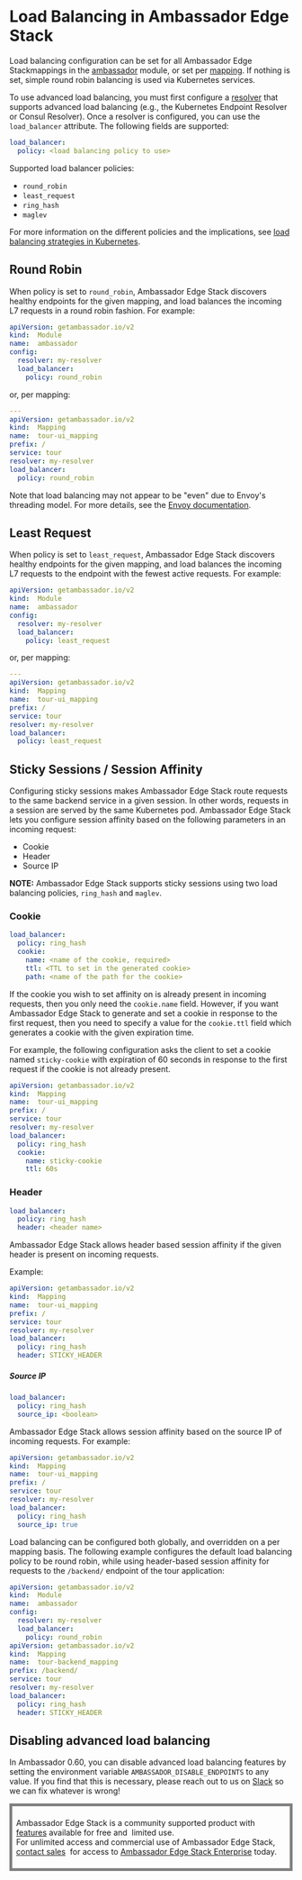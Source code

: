 # Load Balancing in Ambassador Edge Stack

Load balancing configuration can be set for all Ambassador Edge Stackmappings in the [ambassador](/reference/core/ambassador) module, or set per [mapping](https://www.getambassador.io/reference/mappings#configuring-mappings). If nothing is set, simple round robin balancing is used via Kubernetes services.

To use advanced load balancing, you must first configure a [resolver](/reference/core/resolvers) that supports advanced load balancing (e.g., the Kubernetes Endpoint Resolver or Consul Resolver). Once a resolver is configured, you can use the `load_balancer` attribute. The following fields are supported:

```yaml
load_balancer:
  policy: <load balancing policy to use>
```

Supported load balancer policies:
- `round_robin`
- `least_request`
- `ring_hash`
- `maglev`

For more information on the different policies and the implications, see [load balancing strategies in Kubernetes](https://blog.getambassador.io/load-balancing-strategies-in-kubernetes-l4-round-robin-l7-round-robin-ring-hash-and-more-6a5b81595d6c?source=collection_home---4------0---------------------).

## Round Robin
When policy is set to `round_robin`, Ambassador Edge Stack discovers healthy endpoints for the given mapping, and load balances the incoming L7 requests in a round robin fashion. For example:

```yaml
apiVersion: getambassador.io/v2
kind:  Module
name:  ambassador
config:
  resolver: my-resolver
  load_balancer:
    policy: round_robin
```

or, per mapping:

```yaml
---
apiVersion: getambassador.io/v2
kind:  Mapping
name:  tour-ui_mapping
prefix: /
service: tour
resolver: my-resolver
load_balancer:
  policy: round_robin
```

Note that load balancing may not appear to be "even" due to Envoy's threading model. For more details, see the [Envoy documentation](https://www.envoyproxy.io/docs/envoy/latest/faq/concurrency_lb).

## Least Request
When policy is set to `least_request`, Ambassador Edge Stack discovers healthy endpoints for the given mapping, and load balances the incoming L7 requests to the endpoint with the fewest active requests. For example:

```yaml
apiVersion: getambassador.io/v2
kind:  Module
name:  ambassador
config:
  resolver: my-resolver
  load_balancer:
    policy: least_request
```

or, per mapping:

```yaml
---
apiVersion: getambassador.io/v2
kind:  Mapping
name:  tour-ui_mapping
prefix: /
service: tour
resolver: my-resolver
load_balancer:
  policy: least_request
```

## Sticky Sessions / Session Affinity
Configuring sticky sessions makes Ambassador Edge Stack route requests to the same backend service in a given session. In other words, requests in a session are served by the same Kubernetes pod. Ambassador Edge Stack lets you configure session affinity based on the following parameters in an incoming request:

- Cookie
- Header
- Source IP

**NOTE:** Ambassador Edge Stack supports sticky sessions using two load balancing policies, `ring_hash` and `maglev`.


### Cookie
```yaml
load_balancer:
  policy: ring_hash
  cookie:
    name: <name of the cookie, required>
    ttl: <TTL to set in the generated cookie>
    path: <name of the path for the cookie>
```

If the cookie you wish to set affinity on is already present in incoming requests, then you only need the `cookie.name` field. However, if you want Ambassador Edge Stack to generate and set a cookie in response to the first request, then you need to specify a value for the `cookie.ttl` field which generates a cookie with the given expiration time.

For example, the following configuration asks the client to set a cookie named `sticky-cookie` with expiration of 60 seconds in response to the first request if the cookie is not already present.

```yaml
apiVersion: getambassador.io/v2
kind:  Mapping
name:  tour-ui_mapping
prefix: /
service: tour
resolver: my-resolver
load_balancer:
  policy: ring_hash
  cookie:
    name: sticky-cookie
    ttl: 60s
```

### Header
```yaml
load_balancer:
  policy: ring_hash
  header: <header name>
```

Ambassador Edge Stack allows header based session affinity if the given header is present on incoming requests.

Example:
```yaml
apiVersion: getambassador.io/v2
kind:  Mapping
name:  tour-ui_mapping
prefix: /
service: tour
resolver: my-resolver
load_balancer:
  policy: ring_hash
  header: STICKY_HEADER
```

##### Source IP
```yaml
load_balancer:
  policy: ring_hash
  source_ip: <boolean>
```

Ambassador Edge Stack allows session affinity based on the source IP of incoming requests. For example:

```yaml
apiVersion: getambassador.io/v2
kind:  Mapping
name:  tour-ui_mapping
prefix: /
service: tour
resolver: my-resolver
load_balancer:
  policy: ring_hash
  source_ip: true
```

Load balancing can be configured both globally, and overridden on a per mapping basis. The following example configures the default load balancing policy to be round robin, while using header-based session affinity for requests to the `/backend/` endpoint of the tour application:

```yaml
apiVersion: getambassador.io/v2
kind:  Module
name:  ambassador
config:
  resolver: my-resolver
  load_balancer:
    policy: round_robin
apiVersion: getambassador.io/v2
kind:  Mapping
name:  tour-backend_mapping
prefix: /backend/
service: tour
resolver: my-resolver
load_balancer:
  policy: ring_hash
  header: STICKY_HEADER
```

## Disabling advanced load balancing



In Ambassador 0.60, you can disable advanced load balancing features by setting the environment variable `AMBASSADOR_DISABLE_ENDPOINTS` to any value. If you find that this is necessary, please reach out to us on [Slack](https://d6e.co/slack) so we can fix whatever is wrong!

<div style="border: thick solid gray;padding:0.5em"> 

Ambassador Edge Stack is a community supported product with 
[features](getambassador.io/features) available for free and 
limited use. For unlimited access and commercial use of
Ambassador Edge Stack, [contact sales](https:/www.getambassador.io/contact) 
for access to [Ambassador Edge Stack Enterprise](/user-guide/ambassador-edge-stack-enterprise) today.

</div>
</p>


